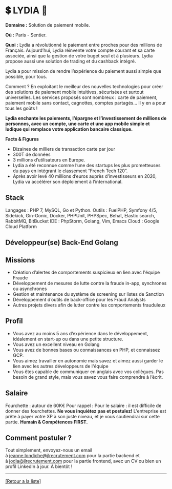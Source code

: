 # 💲 LYDIA 📱

**Domaine :** Solution de paiement mobile.

**Où :** Paris - Sentier.

**Quoi :** Lydia a révolutionné le paiement entre proches pour des millions de Français.
Aujourd’hui, Lydia réinvente votre compte courant et sa carte associée, ainsi que la gestion de votre buget seul et à plusieurs. Lydia propose aussi une solution de trading et du cashback intégré.

Lydia a pour mission de rendre l’expérience du paiement aussi simple que possible, pour tous.

Comment ? En exploitant le meilleur des nouvelles technologies pour créer des solutions de paiement mobile intuitives, sécurisées et surtout universelles. Les services proposés sont nombreux : carte de paiement, paiement mobile sans contact, cagnottes, comptes partagés… Il y en a pour tous les goûts !

**Lydia enchante les paiements, l’épargne et l’investissement de millions de personnes, avec un compte, une carte et une app mobile simple et ludique qui remplace votre application bancaire classique.**

**Facts & Figures**

* Dizaines de milliers de transaction carte par jour
* 300T de données
* 3 millions d’utilisateurs en Europe.
* Lydia a été reconnue comme l’une des startups les plus prometteuses du pays en intégrant le classement “French Tech 120”.
* Après avoir levé 40 millions d’euros auprès d’investisseurs en 2020, Lydia va accélérer son déploiement à l’international.

## Stack

Langages : PHP 7, MySQL, Go et Python.
Outils : FuelPHP, Symfony 4/5, Sidekick, Gin-Gonic, Docker, PHPUnit, PHPSpec, Behat, Elastic search, RabbitMQ, BitBucket
IDE : PhpStorm, Golang, Vim, Emacs
Cloud : Google Cloud Platform

## Développeur(se) Back-End Golang

## Missions 

* Création d’alertes de comportements suspicieux en lien avec l'équipe Fraude
* Développement de mesures de lutte contre la fraude in-app, synchrones ou asynchrones
* Gestion et maintenance du système de screening sur listes de Sanction
* Développement d’outils de back-office pour les Fraud Analysts
* Autres projets divers afin de lutter contre les comportements frauduleux

## Profil

* Vous avez au moins 5 ans d’expérience dans le développement, idéalement en start-up ou dans une petite structure.
* Vous avez un excellent niveau en Golang
* Vous avez de bonnes bases ou connaissances en PHP, et connaissez GCP.
* Vous aimez travailler en autonomie mais savez et aimez aussi garder le lien avec les autres développeurs de l'équipe 
* Vous êtes capable de communiquer en anglais avec vos collègues. Pas besoin de grand style, mais vous savez vous faire comprendre à l’écrit.

## Salaire

Fourchette : autour de 60K€
Pour rappel : Pour le salaire : il est difficile de donner des fourchettes. **Ne vous inquiétez pas et postulez!** L'entreprise est prête à payer votre XP à son juste niveau, et je vous soutiendrai sur cette partie. **Humain & Compétences FIRST.**

## Comment postuler ?

Tout simplement, envoyez-nous un email à jeanne.londiche@jlrecrutement.com pour la partie backend et à jodia@jlrecrutement.com pour la partie frontend, avec un CV ou bien un profil LinkedIn à jour. À bientôt !

----
<a href="https://github.com/jlondiche/job-board-php/blob/master/README.md">[Retour a la liste]</a>